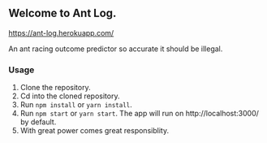 ## Welcome to Ant Log.

<a href="https://ant-log.herokuapp.com/">https://ant-log.herokuapp.com/</a>

An ant racing outcome predictor so accurate it should be illegal.

### Usage

1. Clone the repository.
2. Cd into the cloned repository.
3. Run `npm install` or `yarn install`.
4. Run `npm start` or `yarn start`. The app will run on http://localhost:3000/ by default.
5. With great power comes great responsiblity.
